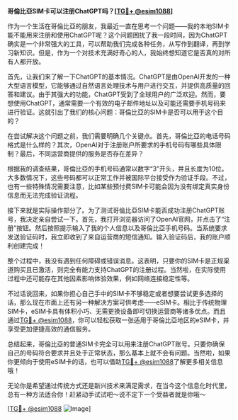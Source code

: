 **哥倫比亞SIM卡可以注册ChatGPT吗？[[TG💪+ @esim1088](https://t.me/s/esim1088)]**

作为一个生活在哥倫比亞的朋友，我最近一直在思考一个问题——我的本地SIM卡能不能用来注册和使用ChatGPT呢？这个问题困扰了我一段时间，因为ChatGPT确实是一个非常强大的工具，可以帮助我们完成各种任务，从写作到翻译，再到学习新知识。但是，作为一个对技术充满好奇心的人，我始终想知道它是否真的对所有人都开放。

首先，让我们来了解一下ChatGPT的基本情况。ChatGPT是由OpenAI开发的一种大型语言模型，它能够通过自然语言处理技术与用户进行交互，并提供高质量的回答和建议。由于其强大的功能，ChatGPT受到了全球用户的广泛欢迎。然而，要想使用ChatGPT，通常需要一个有效的电子邮件地址以及可能还需要手机号码来进行验证。这就引出了我们的核心问题：哥倫比亞的SIM卡是否可以用于这个目的？

在尝试解决这个问题之前，我们需要明确几个关键点。首先，哥倫比亞的电话号码格式是什么样的？其次，OpenAI对于注册账户所要求的手机号码有哪些具体限制？最后，不同运营商提供的服务是否存在差异？

根据我的调查结果，哥倫比亞的手机号码通常以数字“3”开头，并且长度为10位。大多数情况下，这些号码都可以正常工作并被国际平台接受作为验证手段。不过，也有一些特殊情况需要注意，比如某些预付费SIM卡可能会因为没有绑定真实身份信息而无法完成验证流程。

接下来就是实际操作部分了。为了测试哥倫比亞SIM卡能否成功注册ChatGPT账号，我决定亲自尝试一下。首先，我打开浏览器访问了OpenAI官网，并点击了“注册”按钮。然后按照提示输入了我的个人信息以及哥倫比亞手机号码。当系统要求发送验证码时，我立即收到了来自运营商的短信通知。输入验证码后，我的账户顺利创建完成！

整个过程中，我没有遇到任何障碍或错误消息。这表明，只要你的SIM卡是正规渠道购买且已激活，则完全有能力支持ChatGPT的注册过程。当然啦，在实际使用过程中还可能存在其他因素影响体验效果，例如网络连接稳定性等。

不过话说回来，如果你担心自己手中的SIM卡不够稳定或者想要尝试更多选择的话，那么现在市面上还有另一种解决方案可供考虑——eSIM卡。相比于传统物理SIM卡，eSIM卡具有体积小巧、无需更换设备即可切换运营商等诸多优点。而且通过[TG💪+ @esim1088](https://t.me/s/esim1088)，你可以轻松获取一张适用于哥倫比亞地区的eSIM卡，并享受更加便捷高效的通信服务。

总结起来，哥倫比亞的普通SIM卡完全可以用来注册ChatGPT账号。只要你确保自己的号码符合要求并且处于正常状态，那么基本上就不会有问题。当然啦，如果你更倾向于使用eSIM卡的话，也可以借助[TG💪+ @esim1088](https://t.me/s/esim1088)了解更多相关信息哦！

无论你是希望通过传统方式还是新兴技术来满足需求，在当今这个信息化时代里，总有一种方法适合你！赶紧动手试试吧～说不定下一个受益者就是你哦～

[[TG💪+ @esim1088](https://t.me/s/esim1088) ![Image](https://i.postimg.cc/4NQfJmqS/Snipaste-2025-05-13-00-14-12.png)]